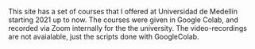 This site has a set of courses that I offered at Universidad de Medellín starting 2021 up
to now. The courses were given in Google Colab, and recorded via Zoom internally for the
the university. The video-recordings are not avaialable, just the scripts done with
GoogleColab.  

